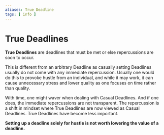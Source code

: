 ```yaml
---
aliases: True Deadline
tags: [ info ]
---
```

# True Deadlines
**True Deadlines** are deadlines that must be met or else repercussions are soon to occur.

This is different from an arbitrary Deadline as casually setting Deadlines usually do not come with any immediate repercussion. Usually one would do this to provoke hustle from an individual, and while it may work, it can cause unnecessary stress and lower quality as one focuses on time rather than quality.

With time, one might waver when dealing with Casual Deadlines. And if one does, the immediate repercussions are not transparent. The repercussion is a shift in mindset where True Deadlines are now viewed as Casual Deadlines. True Deadlines have become less important. 

**Setting up a deadline solely for hustle is not worth lowering the value of a deadline.**